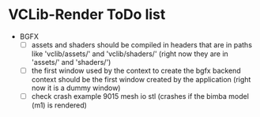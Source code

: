 # VCLib-Render ToDo list

- BGFX
  - [ ] assets and shaders should be compiled in headers that are in paths like
    'vclib/assets/' and 'vclib/shaders/' (right now they are in 'assets/' and 'shaders/')
  - [ ] the first window used by the context to create the bgfx backend context should be
    the first window created by the application (right now it is a dummy window)
  - [ ] check crash example 9015 mesh io stl (crashes if the bimba model (m1) is rendered)